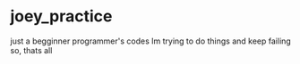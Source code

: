 # joey_practice
 just a begginner programmer's codes
 Im trying to do things and keep failing
 so, thats all
